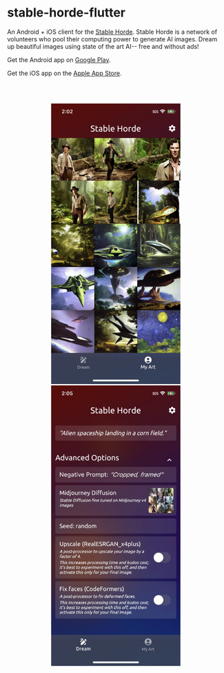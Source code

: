 # stable-horde-flutter

An Android + iOS client for the [Stable Horde](https://stablehorde.net/). Stable Horde is a network of volunteers who pool their computing power to generate AI images. Dream up beautiful images using state of the art AI-- free and without ads!

Get the Android app on [Google Play](https://play.google.com/store/apps/details?id=com.nicd.stable_horde_flutter).

Get the iOS app on the [Apple App Store](https://apps.apple.com/us/app/stable-horde/id1661019639).

<br>
<br>

<p align="center">
  <img src="docs/IMG_0239.webp" width="300"> <img src="docs/IMG_0240.webp" width="300">
</p>

